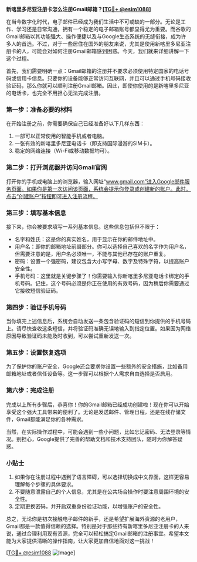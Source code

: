 **新喀里多尼亚注册卡怎么注册Gmail邮箱？[[TG💪+ @esim1088](https://t.me/s/esim1088)]**

在当今数字化时代，电子邮件已经成为我们生活中不可或缺的一部分。无论是工作、学习还是日常沟通，拥有一个稳定的电子邮箱账号都显得尤为重要。而谷歌的Gmail邮箱以其功能强大、操作便捷以及与Google生态系统的无缝衔接，成为许多人的首选。不过，对于一些居住在国外的朋友来说，尤其是使用新喀里多尼亚注册卡的人，可能会对如何注册Gmail邮箱感到困惑。今天，我们就来详细讲解一下这个过程。

首先，我们需要明确一点：Gmail邮箱的注册并不要求必须使用特定国家的电话号码或信用卡信息。只要你的设备能够正常访问互联网，并且可以通过手机号码接收验证码，那么你就可以顺利注册Gmail邮箱。因此，即使你使用的是新喀里多尼亚的电话卡，也完全不用担心无法完成注册。

### **第一步：准备必要的材料**
在开始注册之前，你需要确保自己已经准备好以下几样东西：
1. 一部可以正常使用的智能手机或者电脑。
2. 一张有效的新喀里多尼亚电话卡（即支持国际漫游的SIM卡）。
3. 稳定的网络连接（Wi-Fi或移动数据均可）。

### **第二步：打开浏览器并访问Gmail官网**
打开你的手机或电脑上的浏览器，输入网址“www.gmail.com”进入Google邮件服务页面。如果你是第一次访问该页面，系统会提示你登录或创建新的账户。此时，点击“创建账户”按钮即可进入注册流程。

### **第三步：填写基本信息**
接下来，你会被要求填写一系列基本信息。这些信息包括但不限于：
- 名字和姓氏：这是你的真实姓名，用于显示在你的邮件地址中。
- 用户名：即你的邮箱地址前缀部分。你可以选择自己喜欢的名字作为用户名，但需要注意的是，用户名必须唯一，不能与其他已存在的账户重复。
- 密码：设置一个强密码，建议包含大小写字母、数字及特殊字符，以提高账户安全性。
- 手机号码：这里就是关键步骤了！你需要输入你新喀里多尼亚电话卡绑定的手机号码。记住，这个号码必须是你正在使用的有效号码，因为稍后你需要通过它接收短信验证码。

### **第四步：验证手机号码**
当你填完上述信息后，系统会自动发送一条包含验证码的短信到你提供的手机号码上。请尽快查收这条短信，并将验证码准确无误地输入到指定位置。如果因为网络原因导致验证码未能及时收到，可以尝试重新发送一次。

### **第五步：设置恢复选项**
为了保护你的账户安全，Google还会要求你设置一些额外的安全措施，比如备用邮箱地址或者信任设备等。这一步骤可以根据个人需求自由选择是否启用。

### **第六步：完成注册**
完成以上所有步骤后，恭喜你！你的Gmail邮箱已经成功创建啦！现在你可以开始享受这个强大工具带来的便利了。无论是发送邮件、管理日程，还是在线存储文件，Gmail都能满足你的各种需求。

当然，在实际操作过程中，可能会遇到一些小问题，比如忘记密码、无法登录等情况。别担心，Google提供了完善的帮助文档和技术支持团队，随时为你解答疑惑。

### **小贴士**
1. 如果你在注册过程中遇到了语言障碍，可以选择切换成中文界面，这样更容易理解每个步骤的具体要求。
2. 不要随意泄露自己的个人信息，尤其是在公共场合操作时要注意周围环境的安全性。
3. 定期更换密码，并开启双重身份验证功能，以增强账户的安全性。

总之，无论你是初次接触电子邮件的新手，还是希望扩展海外资源的老用户，Gmail都是一款值得信赖的选择。特别是对于那些持有新喀里多尼亚注册卡的人来说，通过合理利用现有资源，完全可以轻松搞定Gmail邮箱的注册事宜。希望本文能为大家提供清晰的操作指南，让大家更加自信地面对这一挑战！

[[TG💪+ @esim1088](https://t.me/s/esim1088) ![Image](https://i.postimg.cc/4NQfJmqS/Snipaste-2025-05-13-00-14-12.png)]